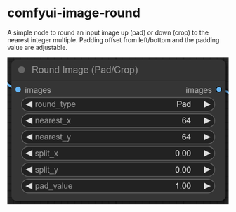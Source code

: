 # comfyui-image-round

A simple node to round an input image up (pad) or down (crop) to the nearest integer multiple. Padding offset from left/bottom and the padding value are adjustable.

![Image of the Round Image node](round-image-node.png)